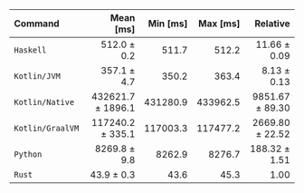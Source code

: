 | Command | Mean [ms] | Min [ms] | Max [ms] | Relative |
|:---|---:|---:|---:|---:|
| `Haskell` | 512.0 ± 0.2 | 511.7 | 512.2 | 11.66 ± 0.09 |
| `Kotlin/JVM` | 357.1 ± 4.7 | 350.2 | 363.4 | 8.13 ± 0.13 |
| `Kotlin/Native` | 432621.7 ± 1896.1 | 431280.9 | 433962.5 | 9851.67 ± 89.30 |
| `Kotlin/GraalVM` | 117240.2 ± 335.1 | 117003.3 | 117477.2 | 2669.80 ± 22.52 |
| `Python` | 8269.8 ± 9.8 | 8262.9 | 8276.7 | 188.32 ± 1.51 |
| `Rust` | 43.9 ± 0.3 | 43.6 | 45.3 | 1.00 |
